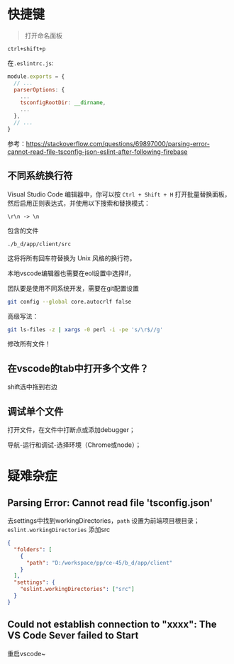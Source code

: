 # 快捷键

> 打开命名面板

```
ctrl+shift+p
```

在`.eslintrc.js`:

```js
module.exports = {
  // ...
  parserOptions: {
    ...
    tsconfigRootDir: __dirname,
    ...
  },
  // ...
}
```

参考：https://stackoverflow.com/questions/69897000/parsing-error-cannot-read-file-tsconfig-json-eslint-after-following-firebase

## 不同系统换行符

Visual Studio Code 编辑器中，你可以按 `Ctrl + Shift + H` 打开批量替换面板，然后启用正则表达式，并使用以下搜索和替换模式：

```
\r\n -> \n
```

包含的文件

```
./b_d/app/client/src
```

这将将所有回车符替换为 Unix 风格的换行符。

本地vscode编辑器也需要在eol设置中选择lf，

团队要是使用不同系统开发，需要在git配置设置

```bash
git config --global core.autocrlf false
```

高级写法：

```bash
git ls-files -z | xargs -0 perl -i -pe 's/\r$//g'
```

修改所有文件！

## 在vscode的tab中打开多个文件？

shift选中拖到右边

## 调试单个文件

打开文件，在文件中打断点或添加debugger；

导航-运行和调试-选择环境（Chrome或node）；

# 疑难杂症

## Parsing Error: Cannot read file 'tsconfig.json'

去settings中找到workingDirectories，`path` 设置为前端项目根目录；`eslint.workingDirectories` 添加src

```json
{
  "folders": [
    {
      "path": "D:/workspace/pp/ce-45/b_d/app/client"
    }
  ],
  "settings": {
    "eslint.workingDirectories": ["src"]
  }
}
```

## Could not establish connection to "xxxx": The VS Code Sever failed to Start 

重启vscode~

